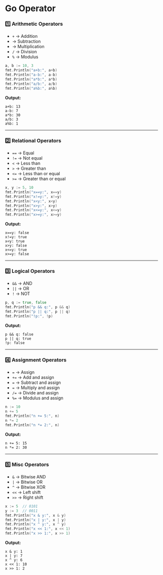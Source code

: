 # Go Operator

### 1️⃣ Arithmetic Operators

- `+` → Addition
- → Subtraction
- → Multiplication
- `/` → Division
- `%` → Modulus

```go
a, b := 10, 3
fmt.Println("a+b:", a+b)
fmt.Println("a-b:", a-b)
fmt.Println("a*b:", a*b)
fmt.Println("a/b:", a/b)
fmt.Println("a%b:", a%b)
```

**Output:**

```
a+b: 13
a-b: 7
a*b: 30
a/b: 3
a%b: 1
```

---

### 2️⃣ Relational Operators

- `==` → Equal
- `!=` → Not equal
- `<` → Less than
- `>` → Greater than
- `<=` → Less than or equal
- `>=` → Greater than or equal

```go
x, y := 5, 10
fmt.Println("x==y:", x==y)
fmt.Println("x!=y:", x!=y)
fmt.Println("x<y:", x<y)
fmt.Println("x>y:", x>y)
fmt.Println("x<=y:", x<=y)
fmt.Println("x>=y:", x>=y)
```

**Output:**

```
x==y: false
x!=y: true
x<y: true
x>y: false
x<=y: true
x>=y: false
```

---

### 3️⃣ Logical Operators

- `&&` → AND
- `||` → OR
- `!` → NOT

```go
p, q := true, false
fmt.Println("p && q:", p && q)
fmt.Println("p || q:", p || q)
fmt.Println("!p:", !p)
```

**Output:**

```
p && q: false
p || q: true
!p: false
```

---

### 4️⃣ Assignment Operators

- `=` → Assign
- `+=` → Add and assign
- `=` → Subtract and assign
- `=` → Multiply and assign
- `/=` → Divide and assign
- `%=` → Modulus and assign

```go
n := 10
n += 5
fmt.Println("n += 5:", n)
n *= 2
fmt.Println("n *= 2:", n)
```

**Output:**

```
n += 5: 15
n *= 2: 30
```

---

### 5️⃣ Misc Operators

- `&` → Bitwise AND
- `|` → Bitwise OR
- `^` → Bitwise XOR
- `<<` → Left shift
- `>>` → Right shift

```go
x := 5  // 0101
y := 3  // 0011
fmt.Println("x & y:", x & y)
fmt.Println("x | y:", x | y)
fmt.Println("x ^ y:", x ^ y)
fmt.Println("x << 1:", x << 1)
fmt.Println("x >> 1:", x >> 1)
```

**Output:**

```
x & y: 1
x | y: 7
x ^ y: 6
x << 1: 10
x >> 1: 2
```